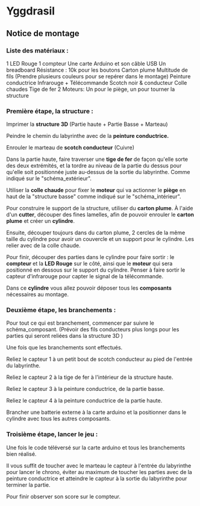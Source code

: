 # Yggdrasil

## Notice de montage

### Liste des matériaux :

1 LED Rouge
1 compteur
Une carte Arduino et son câble USB
Un breadboard
Résistance : 10k pour les boutons
Carton plume
Multitude de fils (Prendre plusieurs couleurs pour se repérer dans le montage)
Peinture conductrice
Infrarouge + Télécommande
Scotch noir & conducteur
Colle chaudes
Tige de fer
2 Moteurs: Un pour le piège, un pour tourner la structure

### Première étape, la structure :

Imprimer la **structure 3D** (Partie haute + Partie Basse + Marteau)

Peindre le chemin du labyrinthe avec de la **peinture conductrice.**

Enrouler le marteau de **scotch conducteur** (Cuivre)

Dans la partie haute, faire traverser une **tige de fer** de façon qu'elle sorte des deux extrémités, et la tordre au niveau de la partie du dessus pour qu'elle soit positionnée juste au-dessus de la sortie du labyrinthe. Comme indiqué sur le "schéma_extérieur".

Utiliser la **colle chaude** pour fixer le **moteur** qui va actionner le **piège** en haut de la "structure basse" comme indiqué sur le "schéma_intérieur".

Pour construire le support de la structure, utiliser du **carton plume**. À l'aide d'un **cutter**, découper des fines lamelles, afin de pouvoir enrouler le **carton plume** et créer un **cylindre**.

Ensuite, découper toujours dans du carton plume, 2 cercles de la même taille du cylindre pour avoir un couvercle et un support pour le cylindre. Les relier avec de la colle chaude.

Pour finir, découper des parties dans le cylindre pour faire sortir : le **compteur** et la **LED Rouge** sur le côté, ainsi que le **moteur** qui sera positionné en dessous sur le support du cylindre. Penser à faire sortir le capteur d'infrarouge pour capter le signal de la télécommande.

Dans ce **cylindre** vous allez pouvoir déposer tous les **composants** nécessaires au montage.

### Deuxième étape, les branchements :

Pour tout ce qui est branchement, commencer par suivre le schéma_composant. (Prévoir des fils conducteurs plus longs pour les parties qui seront reliées dans la structure 3D )

Une fois que les branchements sont effectués.

Reliez le capteur 1 à un petit bout de scotch conducteur au pied de l'entrée du labyrinthe.

Reliez le capteur 2 à la tige de fer à l'intérieur de la structure haute.

Reliez le capteur 3 à la peinture conductrice, de la partie basse.

Reliez le capteur 4 à la peinture conductrice de la partie haute.

Brancher une batterie externe à la carte arduino et la positionner dans le cylindre avec tous les autres composants.

### Troisième étape, lancer le jeu :

Une fois le code téléversé sur la carte arduino et tous les branchements bien réalisé.

Il vous suffit de toucher avec le marteau le capteur à l'entrée du labyrinthe pour lancer le chrono, éviter au maximum de toucher les parties avec de la peinture conductrice et atteindre le capteur à la sortie du labyrinthe pour terminer la partie.

Pour finir observer son score sur le compteur.